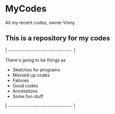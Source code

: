 # MyCodes
All my recent codes, owner Vinny


## This is a repository for my codes


| -------------------------------- |

 There's going to be things as 
 
 - Sketches for programs
 - Messed up codes
 - Failures 
 - Good codes 
 - Annotations
 - Some fun stuff

| -------------------------------- |
